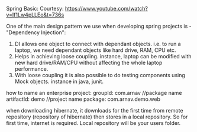 Spring Basic:
Courtesy: https://www.youtube.com/watch?v=If1Lw4pLLEo&t=736s

One of the main design pattern we use when developing spring projects is - "Dependency Injection":
1) DI allows one object to connect with dependant objects. i.e. to run a laptop, we need dependant objects like hard drive, RAM, CPU etc.
2) Helps in achieving loose coupling. instance, laptop can be modified with new hard drive/RAM/CPU without affecting the whole laptop performance.
3) With loose coupling it is also possible to do testing components using Mock objects. instance in java, junit.

how to name an enterprise project:
groupId: com.arnav //package name
artifactId: demo //project name
package: com.arnav.demo.web

when downloading <dependency>hibernate</dependency>, it downloads for the first time from remote repository (repository of hibernate) then stores in a local repository. So for first time, internet is required. Local repository will be your users folder.



